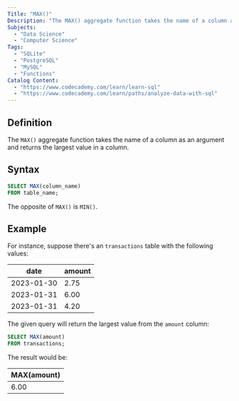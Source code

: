 ```yaml
---
Title: "MAX()"
Description: "The MAX() aggregate function takes the name of a column as an argument and returns the largest value in a column."
Subjects:
  - "Data Science"
  - "Computer Science"
Tags:
  - "SQLite"
  - "PostgreSQL"
  - "MySQL"
  - "Functions"
Catalog Content:
  - "https://www.codecademy.com/learn/learn-sql"
  - "https://www.codecademy.com/learn/paths/analyze-data-with-sql"
---
```


## Definition 

The `MAX()` aggregate function takes the name of a column as an argument and returns the largest value in a column.

## Syntax

```sql
SELECT MAX(column_name)
FROM table_name;
```

The opposite of `MAX()` is `MIN()`.

## Example

For instance, suppose there's an `transactions` table with the following values:

| date | amount | 
| -- | -- |
| 2023-01-30 | 2.75 |
| 2023-01-31 | 6.00 |
| 2023-01-31 | 4.20 |

The given query will return the largest value from the `amount` column:

```sql
SELECT MAX(amount) 
FROM transactions;
```

The result would be:

| MAX(amount) | 
| -- |
| 6.00 |
